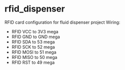 # rfid_dispenser
RFID card configuration for fluid dispenser project
Wiring:
- RFID VCC to 3V3 mega
- RFID GND to GND mega
- RFID SDA to 53 mega
- RFID SCK to 52 mega
- RFID MOSI to 51 mega
- RFID MISO to 50 mega
- RFID RST to 49 mega

